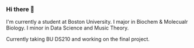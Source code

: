 ### Hi there 👋
I'm currently a student at Boston University.
I major in Biochem & Molecualr Biology.
I minor in Data Science and Music Theory.

Currently taking BU DS210 and working on the final project.

<!--
**technophilic03/technophilic03** is a ✨ _special_ ✨ repository because its `README.md` (this file) appears on your GitHub profile.

Here are some ideas to get you started:

- 🔭 I’m currently working on ...
- 🌱 I’m currently learning ...
- 👯 I’m looking to collaborate on ...
- 🤔 I’m looking for help with ...
- 💬 Ask me about ...
- 📫 How to reach me: ...
- 😄 Pronouns: ...
- ⚡ Fun fact: ...
-->
